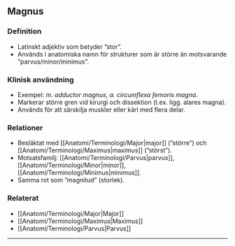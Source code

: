 ## Magnus

### Definition
- Latinskt adjektiv som betyder ”stor”.  
- Används i anatomiska namn för strukturer som är större än motsvarande ”parvus/minor/minimus”.

### Klinisk användning
- Exempel: *m. adductor magnus*, *a. circumflexa femoris magna*.  
- Markerar större gren vid kirurgi och dissektion (t.ex. ligg. alares magna).  
- Används för att särskilja muskler eller kärl med flera delar.

### Relationer
- Besläktat med [[Anatomi/Terminologi/Major|major]] (”större”) och [[Anatomi/Terminologi/Maximus|maximus]] (”störst”).  
- Motsatsfamilj: [[Anatomi/Terminologi/Parvus|parvus]], [[Anatomi/Terminologi/Minor|minor]], [[Anatomi/Terminologi/Minimus|minimus]].  
- Samma rot som ”magnitud” (storlek).

### Relaterat
- [[Anatomi/Terminologi/Major|Major]]  
- [[Anatomi/Terminologi/Maximus|Maximus]]  
- [[Anatomi/Terminologi/Parvus|Parvus]]  

---
